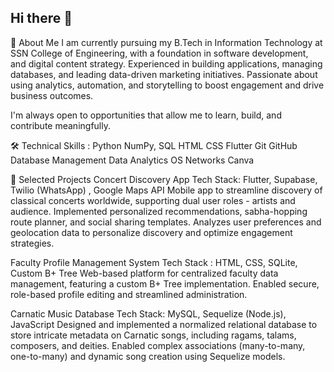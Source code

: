 ## Hi there 👋

💼 About Me
I am currently pursuing my B.Tech in Information Technology at SSN College of Engineering, with a foundation in software development, and digital content strategy. Experienced in building applications, managing databases, and leading data-driven marketing initiatives. Passionate about using analytics, automation, and storytelling to boost engagement and drive business outcomes.

I'm always open to opportunities that allow me to learn, build, and contribute meaningfully.

🛠️ Technical Skills :
Python
NumPy,
SQL
HTML
CSS
Flutter
Git
GitHub
Database Management
Data Analytics
OS
Networks
Canva

📌 Selected Projects
Concert Discovery App
Tech Stack: Flutter, Supabase, Twilio (WhatsApp) , Google Maps API
Mobile app to streamline discovery of classical concerts worldwide, supporting dual user roles - artists and audience. Implemented personalized recommendations, sabha-hopping route planner, and social sharing templates. Analyzes user preferences and geolocation data to personalize discovery and optimize engagement strategies.

Faculty Profile Management System
Tech Stack : HTML, CSS, SQLite, Custom B+ Tree
Web-based platform for centralized faculty data management, featuring a custom B+ Tree implementation. Enabled secure, role-based profile editing and streamlined administration.

Carnatic Music Database
Tech Stack: MySQL, Sequelize (Node.js), JavaScript
Designed and implemented a normalized relational database to store intricate metadata on Carnatic songs, including ragams, talams, composers, and deities. Enabled complex associations (many-to-many, one-to-many) and dynamic song creation using Sequelize models.


